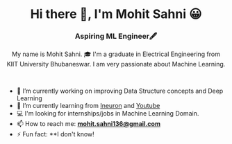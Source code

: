 <h1 align="center">Hi there 👋, I'm Mohit Sahni 😀</h1>
<h3 align="center">Aspiring ML Engineer🖋</h3>

<p align="center">My name is Mohit Sahni. 🎓 I'm a graduate in Electrical Engineering from KIIT University Bhubaneswar. I am very passionate about Machine Learning. </p>

<br>

- 🔭 I’m currently working on improving Data Structure concepts and Deep Learning
- 🌱 I’m currently learning from [Ineuron](https://ineuron.ai/) and [Youtube](https://www.youtube.com/)
- 💻 I'm looking for internships/jobs in Machine Learning Domain.
- 📫 How to reach me: **mohit.sahni136@gmail.com**
- ⚡ Fun fact: **I don't know!
